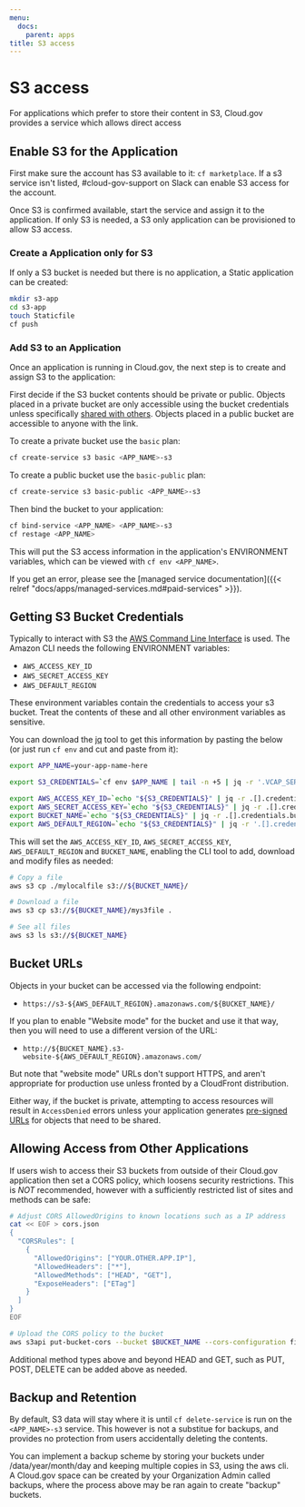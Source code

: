 ```yaml
---
menu:
  docs:
    parent: apps
title: S3 access
---
```


# S3 access
For applications which prefer to store their content in S3, Cloud.gov provides a service which allows direct access

## Enable S3 for the Application

First make sure the account has S3 available to it: `cf marketplace`.  If a s3 service isn't listed, #cloud-gov-support on Slack can enable S3 access for the account.

Once S3 is confirmed available, start the service and assign it to the application.  If only S3 is needed, a S3 only application can be provisioned to allow S3 access.

### Create a Application only for S3

If only a S3 bucket is needed but there is no application, a Static application can be created:

```bash
mkdir s3-app
cd s3-app
touch Staticfile
cf push
```

### Add S3 to an Application
Once an application is running in Cloud.gov, the next step is to create and assign S3 to the application:

First decide if the S3 bucket contents should be private or public. Objects placed in a private bucket are only accessible using the bucket credentials unless specifically [shared with others](http://docs.aws.amazon.com/AmazonS3/latest/dev/ShareObjectPreSignedURL.html). Objects placed in a public bucket are accessible to anyone with the link.

To create a private bucket use the `basic` plan:

```bash
cf create-service s3 basic <APP_NAME>-s3
```

To create a public bucket use the `basic-public` plan:

```bash
cf create-service s3 basic-public <APP_NAME>-s3
```

Then bind the bucket to your application:

```bash
cf bind-service <APP_NAME> <APP_NAME>-s3
cf restage <APP_NAME>
```

This will put the S3 access information in the application's ENVIRONMENT variables, which can be viewed with `cf env <APP_NAME>`.

If you get an error, please see the [managed service documentation]({{< relref "docs/apps/managed-services.md#paid-services" >}}).

## Getting S3 Bucket Credentials
Typically to interact with S3 the [AWS Command Line Interface](https://aws.amazon.com/cli/) is used.  The Amazon CLI needs the following ENVIRONMENT variables:

* `AWS_ACCESS_KEY_ID`
* `AWS_SECRET_ACCESS_KEY`
* `AWS_DEFAULT_REGION`

These environment variables contain the credentials to access your s3 bucket. Treat the contents of these and all other environment variables as sensitive.

You can download the [jq](https://stedolan.github.io/jq/) tool to get this information by pasting the below (or just run `cf env` and cut and paste from it):

```bash
export APP_NAME=your-app-name-here

export S3_CREDENTIALS=`cf env $APP_NAME | tail -n +5 | jq -r '.VCAP_SERVICES.s3 // empty' 2>/dev/null`

export AWS_ACCESS_KEY_ID=`echo "${S3_CREDENTIALS}" | jq -r .[].credentials.access_key_id`
export AWS_SECRET_ACCESS_KEY=`echo "${S3_CREDENTIALS}" | jq -r .[].credentials.secret_access_key`
export BUCKET_NAME=`echo "${S3_CREDENTIALS}" | jq -r .[].credentials.bucket`
export AWS_DEFAULT_REGION=`echo "${S3_CREDENTIALS}" | jq -r '.[].credentials.region // "us-east-1"'`
```

This will set the `AWS_ACCESS_KEY_ID`, `AWS_SECRET_ACCESS_KEY`, `AWS_DEFAULT_REGION` and `BUCKET_NAME`, enabling the CLI tool to add, download and modify files as needed:


```bash
# Copy a file
aws s3 cp ./mylocalfile s3://${BUCKET_NAME}/

# Download a file
aws s3 cp s3://${BUCKET_NAME}/mys3file .

# See all files
aws s3 ls s3://${BUCKET_NAME}
```

## Bucket URLs
Objects in your bucket can be accessed via the following endpoint:

* `https://s3-${AWS_DEFAULT_REGION}.amazonaws.com/${BUCKET_NAME}/`

If you plan to enable "Website mode" for the bucket and use it that way, then you will need to use a different version of the URL:

* `http://${BUCKET_NAME}.s3-website-${AWS_DEFAULT_REGION}.amazonaws.com/`

But note that "website mode" URLs don't support HTTPS, and aren't appropriate for production use unless fronted by a CloudFront distribution.

Either way, if the bucket is private, attempting to access resources will result in `AccessDenied` errors unless your application generates [pre-signed URLs](http://docs.aws.amazon.com/AmazonS3/latest/dev/ShareObjectPreSignedURL.html) for objects that need to be shared.

## Allowing Access from Other Applications
If users wish to access their S3 buckets from outside of their Cloud.gov application then set a CORS policy, which loosens security restrictions.  This is *NOT* recommended, however with a sufficiently restricted list of sites and methods can be safe:

```bash
# Adjust CORS AllowedOrigins to known locations such as a IP address
cat << EOF > cors.json
{
  "CORSRules": [
    {
      "AllowedOrigins": ["YOUR.OTHER.APP.IP"],
      "AllowedHeaders": ["*"],
      "AllowedMethods": ["HEAD", "GET"],
      "ExposeHeaders": ["ETag"]
    }
  ]
}
EOF

# Upload the CORS policy to the bucket
aws s3api put-bucket-cors --bucket $BUCKET_NAME --cors-configuration file://cors.json
```

Additional method types above and beyond HEAD and GET, such as PUT, POST, DELETE can be added above as needed.

## Backup and Retention
By default, S3 data will stay where it is until `cf delete-service` is run on the `<APP_NAME>-s3` service.  This however is not a substitue for backups, and provides no protection from users accidentally deleting the contents.  

You can implement a backup scheme by storing your buckets under /data/year/month/day and keeping multiple copies in S3, using the aws cli. A Cloud.gov space can be created by your Organization Admin called backups, where the process above may be ran again to create "backup" buckets.
